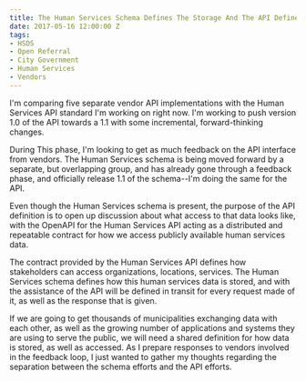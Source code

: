 ```yaml
---
title: The Human Services Schema Defines The Storage And The API Defines Access
date: 2017-05-16 12:00:00 Z
tags:
- HSDS
- Open Referral
- City Government
- Human Services
- Vendors
---
```


I'm comparing five separate vendor API implementations with the Human Services API standard I'm working on right now. I'm working to push version 1.0 of the API towards a 1.1 with some incremental, forward-thinking changes. 

During This phase, I'm looking to get as much feedback on the API interface from vendors. The Human Services schema is being moved forward by a separate, but overlapping group, and has already gone through a feedback phase, and officially release 1.1 of the schema--I'm doing the same for the API.

Even though the Human Services schema is present, the purpose of the API definition is to open up discussion about what access to that data looks like, with the OpenAPI for the Human Services API acting as a distributed and repeatable contract for how we access publicly available human services data.

The contract provided by the Human Services API defines how stakeholders can access organizations, locations, services. The Human Services schema defines how this human services data is stored, and with the assistance of the API will be defined in transit for every request made of it, as well as the response that is given. 

If we are going to get thousands of municipalities exchanging data with each other, as well as the growing number of applications and systems they are using to serve the public, we will need a shared definition for how data is stored, as well as accessed. As I prepare responses to vendors involved in the feedback loop, I just wanted to gather my thoughts regarding the separation between the schema efforts and the API efforts.